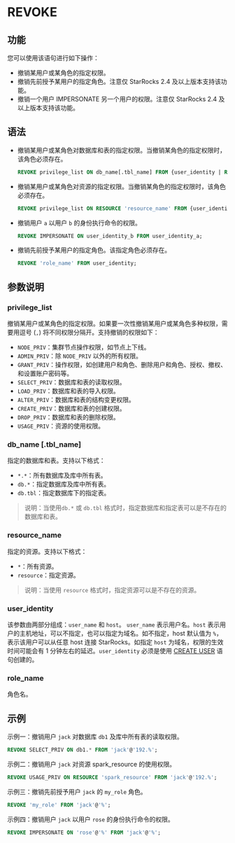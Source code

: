 # REVOKE

## 功能

您可以使用该语句进行如下操作：

- 撤销某用户或某角色的指定权限。
- 撤销先前授予某用户的指定角色。注意仅 StarRocks 2.4 及以上版本支持该功能。
- 撤销一个用户 IMPERSONATE 另一个用户的权限。注意仅 StarRocks 2.4 及以上版本支持该功能。

## 语法

- 撤销某用户或某角色对数据库和表的指定权限。当撤销某角色的指定权限时，该角色必须存在。

    ```SQL
    REVOKE privilege_list ON db_name[.tbl_name] FROM {user_identity | ROLE 'role_name'};
    ```

- 撤销某用户或某角色对资源的指定权限。当撤销某角色的指定权限时，该角色必须存在。

    ```SQL
    REVOKE privilege_list ON RESOURCE 'resource_name' FROM {user_identity | ROLE 'role_name'};
    ```

- 撤销用户 `a` 以用户 `b` 的身份执行命令的权限。

    ```SQL
    REVOKE IMPERSONATE ON user_identity_b FROM user_identity_a;
    ```

- 撤销先前授予某用户的指定角色。该指定角色必须存在。

    ```SQL
    REVOKE 'role_name' FROM user_identity;
    ```

## 参数说明

### privilege_list

撤销某用户或某角色的指定权限。如果要一次性撤销某用户或某角色多种权限，需要用逗号 (`,`) 将不同权限分隔开。支持撤销的权限如下：

- `NODE_PRIV`：集群节点操作权限，如节点上下线。
- `ADMIN_PRIV`：除 `NODE_PRIV` 以外的所有权限。
- `GRANT_PRIV`：操作权限，如创建用户和角色、删除用户和角色、授权、撤权、和设置账户密码等。
- `SELECT_PRIV`：数据库和表的读取权限。
- `LOAD_PRIV`：数据库和表的导入权限。
- `ALTER_PRIV`：数据库和表的结构变更权限。
- `CREATE_PRIV`：数据库和表的创建权限。
- `DROP_PRIV`：数据库和表的删除权限。
- `USAGE_PRIV`：资源的使用权限。

### db_name [.tbl_name]

指定的数据库和表。支持以下格式：

- `*.*`：所有数据库及库中所有表。
- `db.*`：指定数据库及库中所有表。
- `db.tbl`：指定数据库下的指定表。

> 说明：当使用`db.*` 或 `db.tbl` 格式时，指定数据库和指定表可以是不存在的数据库和表。

### resource_name

指定的资源。支持以下格式：

- `*`：所有资源。
- `resource`：指定资源。

> 说明：当使用 `resource` 格式时，指定资源可以是不存在的资源。

### user_identity

该参数由两部分组成：`user_name` 和 `host`。 `user_name` 表示用户名。`host` 表示用户的主机地址，可以不指定，也可以指定为域名。如不指定，host 默认值为 `%`，表示该用户可以从任意 host 连接 StarRocks。如指定 `host` 为域名，权限的生效时间可能会有 1 分钟左右的延迟。`user_identity` 必须是使用 [CREATE USER](../account-management/CREATE%20USER.md) 语句创建的。

### role_name

角色名。

## 示例

示例一：撤销用户 `jack` 对数据库 `db1` 及库中所有表的读取权限。

```SQL
REVOKE SELECT_PRIV ON db1.* FROM 'jack'@'192.%';
```

示例二：撤销用户 `jack` 对资源 spark_resource 的使用权限。

```SQL
REVOKE USAGE_PRIV ON RESOURCE 'spark_resource' FROM 'jack'@'192.%';
```

示例三：撤销先前授予用户 `jack` 的 `my_role` 角色。

```SQL
REVOKE 'my_role' FROM 'jack'@'%';
```

示例四：撤销用户 `jack` 以用户 `rose` 的身份执行命令的权限。

```SQL
REVOKE IMPERSONATE ON 'rose'@'%' FROM 'jack'@'%';
```
